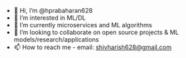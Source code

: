 - 👋 Hi, I’m @hprabaharan628
- 👀 I’m interested in ML/DL
- 🌱 I’m currently microservices and ML algorithms 
- 💞️ I’m looking to collaborate on open source projects & ML models/research/applications
- 📫 How to reach me - email: shivharish628@gmail.com

<!---
hprabaharan628/hprabaharan628 is a ✨ special ✨ repository because its `README.md` (this file) appears on your GitHub profile.
You can click the Preview link to take a look at your changes.
--->
